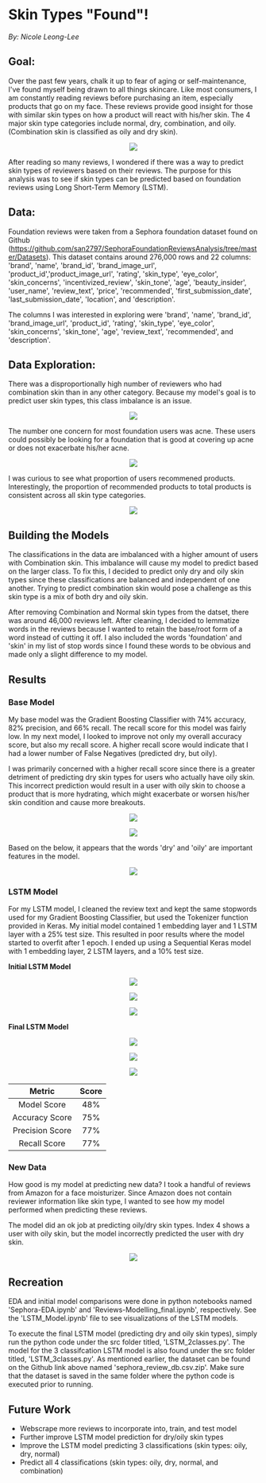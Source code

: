# Skin Types "Found"!
*By: Nicole Leong-Lee*

## Goal:
Over the past few years, chalk it up to fear of aging or self-maintenance, I've found myself being drawn to all things skincare. Like most consumers, I am constantly reading reviews before purchasing an item, especially products that go on my face. These reviews provide good insight for those with similar skin types on how a product will react with his/her skin. The 4 major skin type categories include normal, dry, combination, and oily. (Combination skin is classified as oily and dry skin).

<p align="center">
    <img src="./imgs/four_skin_types.jpg" />
</p>

After reading so many reviews, I wondered if there was a way to predict skin types of reviewers based on their reviews. The purpose for this analysis was to see if skin types can be predicted based on foundation reviews using Long Short-Term Memory (LSTM).

## Data:
Foundation reviews were taken from a Sephora foundation dataset found on Github (https://github.com/san2797/SephoraFoundationReviewsAnalysis/tree/master/Datasets). This dataset contains around 276,000 rows and 22 columns: 'brand', 'name', 'brand_id', 'brand_image_url', 'product_id','product_image_url', 'rating', 'skin_type', 'eye_color', 'skin_concerns', 'incentivized_review', 'skin_tone', 'age', 'beauty_insider', 'user_name', 'review_text', 'price', 'recommended', 'first_submission_date', 'last_submission_date', 'location', and 'description'.

The columns I was interested in exploring were 'brand', 'name', 'brand_id', 'brand_image_url', 'product_id', 'rating', 'skin_type', 'eye_color', 'skin_concerns', 'skin_tone', 'age', 'review_text', 'recommended', and 'description'.

## Data Exploration:
There was a disproportionally high number of reviewers who had combination skin than in any other category. Because my model's goal is to predict user skin types, this class imbalance is an issue.

<p align="center">
    <img src="./imgs/skin_types.png" />
</p>

The number one concern for most foundation users was acne. These users could possibly be looking for a foundation that is good at covering up acne or does not exacerbate his/her acne.

<p align="center">
    <img src="./imgs/skin_concerns.png" />
</p>

I was curious to see what proportion of users recommened products. Interestingly, the proportion of recommended products to total products is consistent across all skin type categories. 

<p align="center">
    <img src="./imgs/recommended_prop.png" />
</p>


## Building the Models

The classifications in the data are imbalanced with a higher amount of users with Combination skin. This imbalance will cause my model to predict based on the larger class. To fix this, I decided to predict only dry and oily skin types since these classifications are balanced and independent of one another. Trying to predict combination skin would pose a challenge as this skin type is a mix of both dry and oily skin.

After removing Combination and Normal skin types from the datset, there was around 46,000 reviews left. After cleaning, I decided to lemmatize words in the reviews because I wanted to retain the base/root form of a word instead of cutting it off. I also included the words 'foundation' and 'skin' in my list of stop words since I found these words to be obvious and made only a slight difference to my model. 

## Results 
### Base Model
My base model was the Gradient Boosting Classifier with 74% accuracy, 82% precision, and 66% recall. The recall score for this model was fairly low. In my next model, I looked to improve not only my overall accuracy score, but also my recall score. A higher recall score would indicate that I had a lower number of False Negatives (predicted dry, but oily). 

I was primarily concerned with a higher recall score since there is a greater detriment of predicting dry skin types for users who actually have oily skin. This incorrect prediction would result in a user with oily skin to choose a product that is more hydrating, which might exacerbate or worsen his/her skin condition and cause more breakouts.

<p align="center">
    <img src="./imgs/model_compare_roc3.png" />
</p>

<p align="center">
    <img src="./imgs/confusion_matrix_model3.png" />
</p>

Based on the below, it appears that the words 'dry' and 'oily' are important features in the model.

<p align="center">
    <img src="./imgs/top_10_feature_importances.png" />
</p>

### LSTM Model

For my LSTM model, I cleaned the review text and kept the same stopwords used for my Gradient Boosting Classifier, but used the Tokenizer function provided in Keras. My initial model contained 1 embedding layer and 1 LSTM layer with a 25% test size. This resulted in poor results where the model started to overfit after 1 epoch. I ended up using a Sequential Keras model with 1 embedding layer, 2 LSTM layers, and a 10% test size. 

**Initial LSTM Model**

<p align="center">
    <img src="./imgs/Model2_Loss.png" />
</p>
<p align="center">
    <img src="./imgs/Model2_Acc.png" />
</p>
<p align="center">
    <img src="./imgs/Model2_cm.png" />
</p>

**Final LSTM Model**

<p align="center">
    <img src="./imgs/Model18_Loss.png" />
</p>
<p align="center">
    <img src="./imgs/Model18_Accuracy.png" />
</p>
<p align="center">
    <img src="./imgs/Model18_cm1.png" />
</p>


| Metric          | Score         | 
|:---------------:|:-------------:| 
| Model Score     | 48%           |
| Accuracy Score  | 75%           |  
| Precision Score | 77%           | 
| Recall Score    | 77%           | 


### New Data

How good is my model at predicting new data? I took a handful of reviews from Amazon for a face moisturizer. Since Amazon does not contain reviewer information like skin type, I wanted to see how my model performed when predicting these reviews. 

The model did an ok job at predicting oily/dry skin types. Index 4 shows a user with oily skin, but the model incorrectly predicted the user with dry skin.

<p align="center">
    <img src="./imgs/Amazon.png" />
</p>

## Recreation

EDA and initial model comparisons were done in python notebooks named 'Sephora-EDA.ipynb' and 'Reviews-Modelling_final.ipynb', respectively. See the 'LSTM_Model.ipynb' file to see visualizations of the LSTM models. 

To execute the final LSTM model (predicting dry and oily skin types), simply run the python code under the src folder titled, 'LSTM_2classes.py'. The model for the 3 classifcation LSTM model is also found under the src folder titled, 'LSTM_3classes.py'. As mentioned earlier, the dataset can be found on the Github link above named 'sephora_review_db.csv.zip'. Make sure that the dataset is saved in the same folder where the python code is executed prior to running.

## Future Work

* Webscrape more reviews to incorporate into, train, and test model
* Further improve LSTM model prediction for dry/oily skin types
* Improve the LSTM model predicting 3 classifications (skin types: oily, dry, normal)
* Predict all 4 classifications (skin types: oily, dry, normal, and combination)
 

